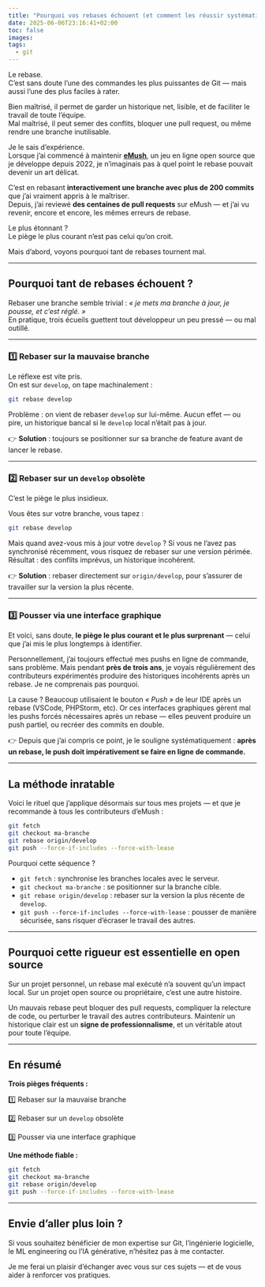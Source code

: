 ```yaml
---
title: "Pourquoi vos rebases échouent (et comment les réussir systématiquement) ?"
date: 2025-06-06T23:16:41+02:00
toc: false
images:
tags:
  - git
---
```


Le rebase.  
C’est sans doute l’une des commandes les plus puissantes de Git — mais aussi l’une des plus faciles à rater.

Bien maîtrisé, il permet de garder un historique net, lisible, et de faciliter le travail de toute l’équipe.  
Mal maîtrisé, il peut semer des conflits, bloquer une pull request, ou même rendre une branche inutilisable.

Je le sais d’expérience.  
Lorsque j’ai commencé à maintenir [**eMush**](https://gitlab.com/eternaltwin/mush/mush), un jeu en ligne open source que je développe depuis 2022, je n’imaginais pas à quel point le rebase pouvait devenir un art délicat.

C’est en rebasant **interactivement une branche avec plus de 200 commits** que j’ai vraiment appris à le maîtriser.  
Depuis, j’ai reviewé **des centaines de pull requests** sur eMush — et j’ai vu revenir, encore et encore, les mêmes erreurs de rebase.

Le plus étonnant ?  
Le piège le plus courant n’est pas celui qu’on croit.

Mais d’abord, voyons pourquoi tant de rebases tournent mal.

---

## Pourquoi tant de rebases échouent ?

Rebaser une branche semble trivial : *« je mets ma branche à jour, je pousse, et c’est réglé. »*  
En pratique, trois écueils guettent tout développeur un peu pressé — ou mal outillé.

---

### 1️⃣ Rebaser sur la mauvaise branche

Le réflexe est vite pris.  
On est sur `develop`, on tape machinalement :

```bash
git rebase develop
````

Problème : on vient de rebaser `develop` sur lui-même.
Aucun effet — ou pire, un historique bancal si le `develop` local n’était pas à jour.

👉 **Solution** : toujours se positionner sur sa branche de feature avant de lancer le rebase.

---

### 2️⃣ Rebaser sur un `develop` obsolète

C’est le piège le plus insidieux.

Vous êtes sur votre branche, vous tapez :

```bash
git rebase develop
```

Mais quand avez-vous mis à jour votre `develop` ?
Si vous ne l’avez pas synchronisé récemment, vous risquez de rebaser sur une version périmée.
Résultat : des conflits imprévus, un historique incohérent.

👉 **Solution** : rebaser directement sur `origin/develop`, pour s’assurer de travailler sur la version la plus récente.

---

### 3️⃣ Pousser via une interface graphique

Et voici, sans doute, **le piège le plus courant et le plus surprenant** — celui que j’ai mis le plus longtemps à identifier.

Personnellement, j’ai toujours effectué mes pushs en ligne de commande, sans problème.
Mais pendant **près de trois ans**, je voyais régulièrement des contributeurs expérimentés produire des historiques incohérents après un rebase.
Je ne comprenais pas pourquoi.

La cause ?
Beaucoup utilisaient le bouton *« Push »* de leur IDE après un rebase (VSCode, PHPStorm, etc).
Or ces interfaces graphiques gèrent mal les pushs forcés nécessaires après un rebase — elles peuvent produire un push partiel, ou recréer des commits en double.

👉 Depuis que j’ai compris ce point, je le souligne systématiquement : **après un rebase, le push doit impérativement se faire en ligne de commande.**

---

## La méthode inratable

Voici le rituel que j’applique désormais sur tous mes projets — et que je recommande à tous les contributeurs d’eMush :

```bash
git fetch
git checkout ma-branche
git rebase origin/develop
git push --force-if-includes --force-with-lease
```

Pourquoi cette séquence ?

* `git fetch` : synchronise les branches locales avec le serveur.
* `git checkout ma-branche` : se positionner sur la branche cible.
* `git rebase origin/develop` : rebaser sur la version la plus récente de `develop`.
* `git push --force-if-includes --force-with-lease` : pousser de manière sécurisée, sans risquer d’écraser le travail des autres.

---

## Pourquoi cette rigueur est essentielle en open source

Sur un projet personnel, un rebase mal exécuté n’a souvent qu’un impact local.
Sur un projet open source ou propriétaire, c’est une autre histoire.

Un mauvais rebase peut bloquer des pull requests, compliquer la relecture de code, ou perturber le travail des autres contributeurs.
Maintenir un historique clair est un **signe de professionnalisme**, et un véritable atout pour toute l’équipe.

---

## En résumé

**Trois pièges fréquents :**

1️⃣ Rebaser sur la mauvaise branche

2️⃣ Rebaser sur un `develop` obsolète

3️⃣ Pousser via une interface graphique

**Une méthode fiable :**

```bash
git fetch
git checkout ma-branche
git rebase origin/develop
git push --force-if-includes --force-with-lease
```

---

## Envie d’aller plus loin ?

Si vous souhaitez bénéficier de mon expertise sur Git, l’ingénierie logicielle, le ML engineering ou l’IA générative, n’hésitez pas à me contacter.

Je me ferai un plaisir d’échanger avec vous sur ces sujets — et de vous aider à renforcer vos pratiques.
